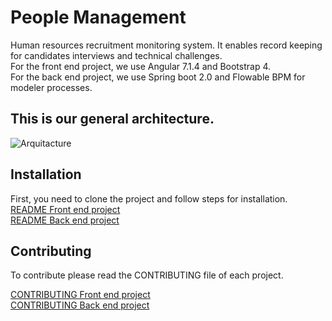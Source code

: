 # People Management
Human resources recruitment monitoring system. It enables record keeping for candidates interviews and technical challenges.\
For the front end project, we use Angular 7.1.4 and Bootstrap 4. \
For the back end project, we use Spring boot 2.0 and Flowable BPM for modeler processes.

## This is our general architecture.
![Arquitacture](https://i.imgur.com/f1wtpJY.jpg)

## Installation
First, you need to clone the project and follow steps for installation.\
[README Front end project](https://github.com/swnat/peoplemanagement/blob/master/front-end/README.md)\
[README Back end project](https://github.com/swnat/peoplemanagement/blob/master/back-end/README.md)

## Contributing
To contribute please read the CONTRIBUTING file of each project.

[CONTRIBUTING Front end project](https://github.com/swnat/peoplemanagement/blob/master/front-end/CONTRIBUTING.md)\
[CONTRIBUTING Back end project](https://github.com/swnat/peoplemanagement/blob/master/back-end/CONTRIBUTING.md)



